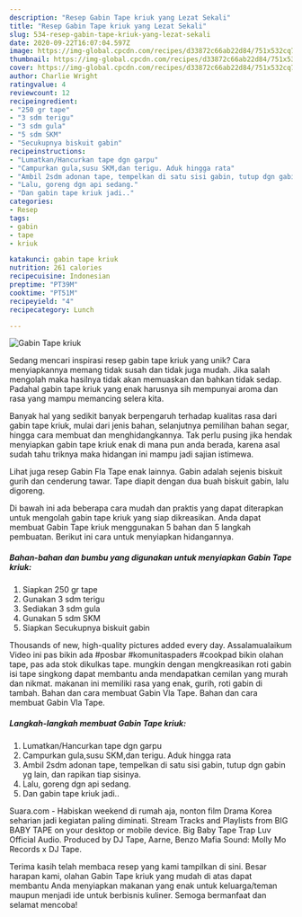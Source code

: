 ```yaml
---
description: "Resep Gabin Tape kriuk yang Lezat Sekali"
title: "Resep Gabin Tape kriuk yang Lezat Sekali"
slug: 534-resep-gabin-tape-kriuk-yang-lezat-sekali
date: 2020-09-22T16:07:04.597Z
image: https://img-global.cpcdn.com/recipes/d33872c66ab22d84/751x532cq70/gabin-tape-kriuk-foto-resep-utama.jpg
thumbnail: https://img-global.cpcdn.com/recipes/d33872c66ab22d84/751x532cq70/gabin-tape-kriuk-foto-resep-utama.jpg
cover: https://img-global.cpcdn.com/recipes/d33872c66ab22d84/751x532cq70/gabin-tape-kriuk-foto-resep-utama.jpg
author: Charlie Wright
ratingvalue: 4
reviewcount: 12
recipeingredient:
- "250 gr tape"
- "3 sdm terigu"
- "3 sdm gula"
- "5 sdm SKM"
- "Secukupnya biskuit gabin"
recipeinstructions:
- "Lumatkan/Hancurkan tape dgn garpu"
- "Campurkan gula,susu SKM,dan terigu. Aduk hingga rata"
- "Ambil 2sdm adonan tape, tempelkan di satu sisi gabin, tutup dgn gabin yg lain, dan rapikan tiap sisinya."
- "Lalu, goreng dgn api sedang."
- "Dan gabin tape kriuk jadi.."
categories:
- Resep
tags:
- gabin
- tape
- kriuk

katakunci: gabin tape kriuk 
nutrition: 261 calories
recipecuisine: Indonesian
preptime: "PT39M"
cooktime: "PT51M"
recipeyield: "4"
recipecategory: Lunch

---
```



![Gabin Tape kriuk](https://img-global.cpcdn.com/recipes/d33872c66ab22d84/751x532cq70/gabin-tape-kriuk-foto-resep-utama.jpg)

Sedang mencari inspirasi resep gabin tape kriuk yang unik? Cara menyiapkannya memang tidak susah dan tidak juga mudah. Jika salah mengolah maka hasilnya tidak akan memuaskan dan bahkan tidak sedap. Padahal gabin tape kriuk yang enak harusnya sih mempunyai aroma dan rasa yang mampu memancing selera kita.

Banyak hal yang sedikit banyak berpengaruh terhadap kualitas rasa dari gabin tape kriuk, mulai dari jenis bahan, selanjutnya pemilihan bahan segar, hingga cara membuat dan menghidangkannya. Tak perlu pusing jika hendak menyiapkan gabin tape kriuk enak di mana pun anda berada, karena asal sudah tahu triknya maka hidangan ini mampu jadi sajian istimewa.

Lihat juga resep Gabin Fla Tape enak lainnya. Gabin adalah sejenis biskuit gurih dan cenderung tawar. Tape diapit dengan dua buah biskuit gabin, lalu digoreng.


Di bawah ini ada beberapa cara mudah dan praktis yang dapat diterapkan untuk mengolah gabin tape kriuk yang siap dikreasikan. Anda dapat membuat Gabin Tape kriuk menggunakan 5 bahan dan 5 langkah pembuatan. Berikut ini cara untuk menyiapkan hidangannya.

<!--inarticleads1-->

##### Bahan-bahan dan bumbu yang digunakan untuk menyiapkan Gabin Tape kriuk:

1. Siapkan 250 gr tape
1. Gunakan 3 sdm terigu
1. Sediakan 3 sdm gula
1. Gunakan 5 sdm SKM
1. Siapkan Secukupnya biskuit gabin


Thousands of new, high-quality pictures added every day. Assalamualaikum Video ini pas bikin ada #posbar #komunitaspaders #cookpad bikin olahan tape, pas ada stok dikulkas tape. mungkin dengan mengkreasikan roti gabin isi tape singkong dapat membantu anda mendapatkan cemilan yang murah dan nikmat. makanan ini memiliki rasa yang enak, gurih, roti gabin di tambah. Bahan dan cara membuat Gabin Vla Tape. Bahan dan cara membuat Gabin Vla Tape. 

<!--inarticleads2-->

##### Langkah-langkah membuat Gabin Tape kriuk:

1. Lumatkan/Hancurkan tape dgn garpu
1. Campurkan gula,susu SKM,dan terigu. Aduk hingga rata
1. Ambil 2sdm adonan tape, tempelkan di satu sisi gabin, tutup dgn gabin yg lain, dan rapikan tiap sisinya.
1. Lalu, goreng dgn api sedang.
1. Dan gabin tape kriuk jadi..


Suara.com - Habiskan weekend di rumah aja, nonton film Drama Korea seharian jadi kegiatan paling diminati. Stream Tracks and Playlists from BIG BABY TAPE on your desktop or mobile device. Big Baby Tape Trap Luv Official Audio. Produced by DJ Tape, Aarne, Benzo Mafia Sound: Molly Mo Records x DJ Tape. 

Terima kasih telah membaca resep yang kami tampilkan di sini. Besar harapan kami, olahan Gabin Tape kriuk yang mudah di atas dapat membantu Anda menyiapkan makanan yang enak untuk keluarga/teman maupun menjadi ide untuk berbisnis kuliner. Semoga bermanfaat dan selamat mencoba!
